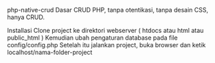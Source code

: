 php-native-crud
Dasar CRUD PHP, tanpa otentikasi, tanpa desain CSS, hanya CRUD.

Installasi
Clone project ke direktori webserver ( htdocs atau html atau public_html )
Kemudian ubah pengaturan database pada file config/config.php
Setelah itu jalankan project, buka browser dan ketik localhost/nama-folder-project
